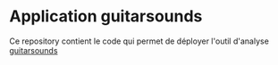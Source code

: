 # Application guitarsounds
Ce repository contient le code qui permet de déployer l'outil d'analyse [guitarsounds](https://github.com/olivecha/guitarsounds)
